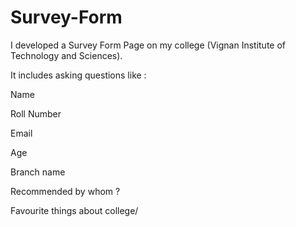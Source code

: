 # Survey-Form
I developed a Survey Form Page on my college (Vignan Institute of Technology and Sciences).

It includes asking questions like :

Name

Roll Number

Email 

Age

Branch name

Recommended by whom ?

Favourite things about college/
